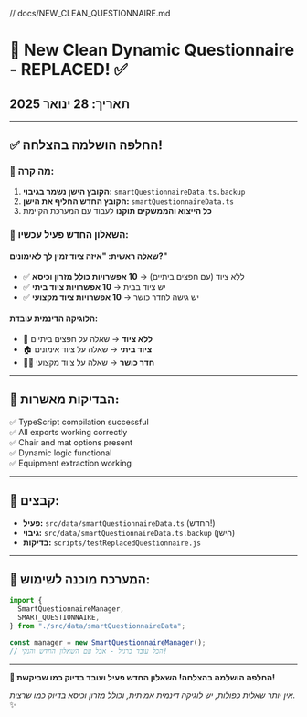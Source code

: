 // docs/NEW_CLEAN_QUESTIONNAIRE.md

# 🎯 New Clean Dynamic Questionnaire - REPLACED! ✅

## תאריך: 28 ינואר 2025

---

## ✅ **החלפה הושלמה בהצלחה!**

### 📁 **מה קרה:**

1. **הקובץ הישן נשמר בגיבוי:** `smartQuestionnaireData.ts.backup`
2. **הקובץ החדש החליף את הישן:** `smartQuestionnaireData.ts`
3. **כל הייצוא והממשקים תוקנו** לעבוד עם המערכת הקיימת

### 🎯 **השאלון החדש פעיל עכשיו:**

#### **שאלה ראשית:** "איזה ציוד זמין לך לאימונים?"

- ✅ ללא ציוד (עם חפצים ביתיים) → **10 אפשרויות כולל מזרון וכיסא**
- ✅ יש ציוד בבית → **10 אפשרויות ציוד ביתי**
- ✅ יש גישה לחדר כושר → **10 אפשרויות ציוד מקצועי**

#### **הלוגיקה הדינמית עובדת:**

- 🚫 **ללא ציוד** → שאלה על חפצים ביתיים
- 🏠 **ציוד ביתי** → שאלה על ציוד אימונים
- 🏋️‍♂️ **חדר כושר** → שאלה על ציוד מקצועי

---

## 🧪 **הבדיקות מאשרות:**

✅ TypeScript compilation successful  
✅ All exports working correctly  
✅ Chair and mat options present  
✅ Dynamic logic functional  
✅ Equipment extraction working

---

## 💾 **קבצים:**

- **פעיל:** `src/data/smartQuestionnaireData.ts` (החדש!)
- **גיבוי:** `src/data/smartQuestionnaireData.ts.backup` (הישן)
- **בדיקות:** `scripts/testReplacedQuestionnaire.js`

---

## 🚀 **המערכת מוכנה לשימוש:**

```typescript
import {
  SmartQuestionnaireManager,
  SMART_QUESTIONNAIRE,
} from "./src/data/smartQuestionnaireData";

const manager = new SmartQuestionnaireManager();
// הכל עובד כרגיל - אבל עם השאלון החדש והנקי!
```

---

**🎉 החלפה הושלמה בהצלחה! השאלון החדש פעיל ועובד בדיוק כמו שביקשת!**

_אין יותר שאלות כפולות, יש לוגיקה דינמית אמיתית, וכולל מזרון וכיסא בדיוק כמו שרצית._ ✨
